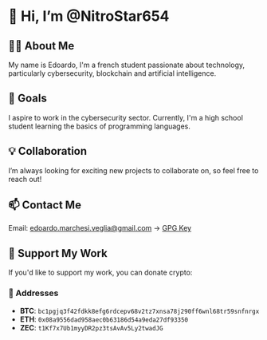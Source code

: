 # 👋 Hi, I’m @NitroStar654

## 🧑‍💻 About Me
My name is Edoardo, I'm a french student passionate about technology, particularly cybersecurity, blockchain and artificial intelligence.

## 🚀 Goals
I aspire to work in the cybersecurity sector.
Currently, I'm a high school student learning the basics of programming languages.

## 💡 Collaboration
I’m always looking for exciting new projects to collaborate on, so feel free to reach out!

## 📫 Contact Me
Email: edoardo.marchesi.veglia@gmail.com → [GPG Key](https://keys.openpgp.org/vks/v1/by-fingerprint/05C5DCD8ED9CA7EC48C18954FC6DFA729C966BF9)

## 💸 Support My Work
If you'd like to support my work, you can donate crypto:

### 🧾 Addresses
- **BTC**: `bc1pgjq3f42fdkk8efg6rdcepv68v2tz7xnsa78j290ff6wnl68tr59snfnrgx`
- **ETH**: `0x08a9556dad958aec0b63186d54a9eda27df93350`
- **ZEC**: `t1Kf7x7Ub1myyDR2pz3tsAvAv5Ly2twadJG`
